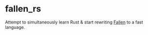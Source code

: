 # fallen_rs

Attempt to simultaneously learn Rust & start rewriting [Fallen](https://github.com/girvel/fallen) to a fast language.